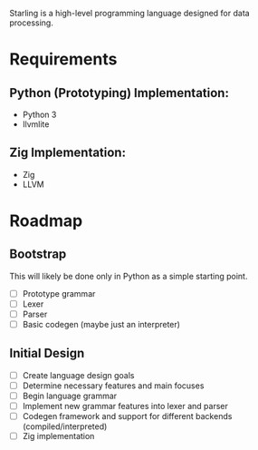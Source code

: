 Starling is a high-level programming language designed for data processing.

# Requirements
## Python (Prototyping) Implementation:
* Python 3
* llvmlite

## Zig Implementation:
* Zig
* LLVM

# Roadmap
## Bootstrap
This will likely be done only in Python as a simple starting point.

- [ ] Prototype grammar
- [ ] Lexer
- [ ] Parser
- [ ] Basic codegen (maybe just an interpreter)

## Initial Design
- [ ] Create language design goals
- [ ] Determine necessary features and main focuses
- [ ] Begin language grammar
- [ ] Implement new grammar features into lexer and parser
- [ ] Codegen framework and support for different backends (compiled/interpreted)
- [ ] Zig implementation
